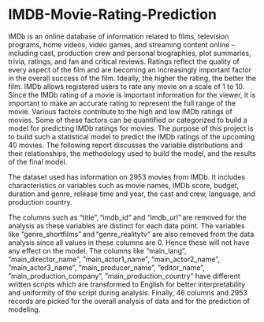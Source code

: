 # IMDB-Movie-Rating-Prediction

IMDb is an online database of information related to films, television programs, home videos, video games, and streaming content online – including cast, production crew and personal biographies, plot summaries, trivia, ratings, and fan and critical reviews. Ratings reflect the quality of every aspect of the film and are becoming an increasingly important factor in the overall success of the film. Ideally, the higher the rating, the better the film. IMDb allows registered users to rate any movie on a scale of 1 to 10. Since the IMDb rating of a movie is important information for the viewer, it is important to make an accurate rating to represent the full range of the movie. Various factors contribute to the high and low IMDb ratings of movies. Some of these factors can be quantified or categorized to build a model for predicting IMDb ratings for movies. The purpose of this project is to build such a statistical model to predict the IMDb ratings of the upcoming 40 movies. The following report discusses the variable distributions and their relationships, the methodology used to build the model, and the results of the final model.

The dataset used has information on 2953 movies from IMDb. It includes characteristics or variables such as movie names, IMDb score, budget, duration and genre, release time and year, the cast and crew, language, and production country. 

The columns such as “title”, “imdb_id“ and “imdb_url” are removed for the analysis as these variables are distinct for each data point. The variables like “genre_shortfilms” and “genre_realitytv“ are also removed from the data analysis since all values in these columns are 0. Hence these will not have any effect on the model. The columns like “main_lang”, ”main_director_name”, ”main_actor1_name”, ”main_actor2_name”, ”main_actor3_name”, “main_producer_name”, ”editor_name”, ”main_production_company”, ”main_production_country” have different written scripts which are transformed to English for better interpretability and uniformity of the script during analysis.
Finally, 46 columns and 2953 records are picked for the overall analysis of data and for the prediction of modeling.
